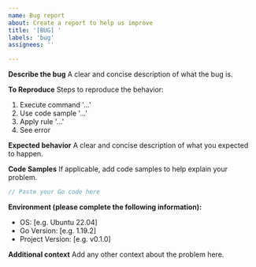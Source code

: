 ```yaml
---
name: Bug report
about: Create a report to help us improve
title: '[BUG] '
labels: 'bug'
assignees: ''

---
```


**Describe the bug**
A clear and concise description of what the bug is.

**To Reproduce**
Steps to reproduce the behavior:
1. Execute command '...'
2. Use code sample '...'
3. Apply rule '...'
4. See error

**Expected behavior**
A clear and concise description of what you expected to happen.

**Code Samples**
If applicable, add code samples to help explain your problem.

```go
// Paste your Go code here
```

**Environment (please complete the following information):**
 - OS: [e.g. Ubuntu 22.04]
 - Go Version: [e.g. 1.19.2]
 - Project Version: [e.g. v0.1.0]

**Additional context**
Add any other context about the problem here.
